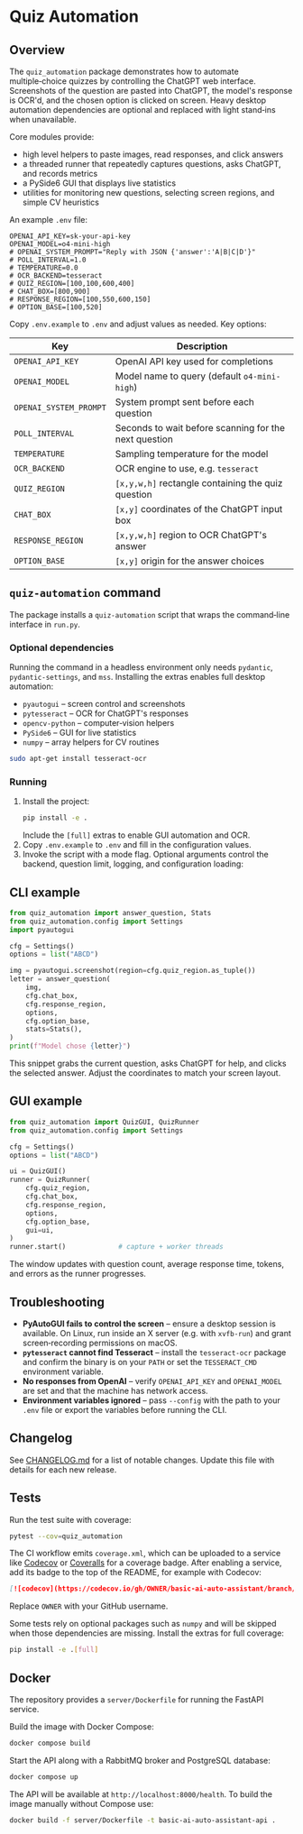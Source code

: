# Quiz Automation

## Overview
The `quiz_automation` package demonstrates how to automate multiple‑choice quizzes by controlling the ChatGPT web interface.  Screenshots of the question are pasted into ChatGPT, the model's response is OCR'd, and the chosen option is clicked on screen.  Heavy desktop automation dependencies are optional and replaced with light stand‑ins when unavailable.

Core modules provide:
- high level helpers to paste images, read responses, and click answers
- a threaded runner that repeatedly captures questions, asks ChatGPT, and records metrics
- a PySide6 GUI that displays live statistics
- utilities for monitoring new questions, selecting screen regions, and simple CV heuristics



An example `.env` file:

```dotenv
OPENAI_API_KEY=sk-your-api-key
OPENAI_MODEL=o4-mini-high
# OPENAI_SYSTEM_PROMPT="Reply with JSON {'answer':'A|B|C|D'}"
# POLL_INTERVAL=1.0
# TEMPERATURE=0.0
# OCR_BACKEND=tesseract
# QUIZ_REGION=[100,100,600,400]
# CHAT_BOX=[800,900]
# RESPONSE_REGION=[100,550,600,150]
# OPTION_BASE=[100,520]
```

Copy `.env.example` to `.env` and adjust values as needed. Key options:

| Key | Description |
| --- | --- |
| `OPENAI_API_KEY` | OpenAI API key used for completions |
| `OPENAI_MODEL` | Model name to query (default `o4-mini-high`) |
| `OPENAI_SYSTEM_PROMPT` | System prompt sent before each question |
| `POLL_INTERVAL` | Seconds to wait before scanning for the next question |
| `TEMPERATURE` | Sampling temperature for the model |
| `OCR_BACKEND` | OCR engine to use, e.g. `tesseract` |
| `QUIZ_REGION` | `[x,y,w,h]` rectangle containing the quiz question |
| `CHAT_BOX` | `[x,y]` coordinates of the ChatGPT input box |
| `RESPONSE_REGION` | `[x,y,w,h]` region to OCR ChatGPT's answer |
| `OPTION_BASE` | `[x,y]` origin for the answer choices |


## `quiz-automation` command
The package installs a `quiz-automation` script that wraps the command‑line interface in `run.py`.

### Optional dependencies
Running the command in a headless environment only needs `pydantic`, `pydantic-settings`, and `mss`. Installing the extras enables full desktop automation:

* `pyautogui` – screen control and screenshots
* `pytesseract` – OCR for ChatGPT's responses
* `opencv-python` – computer‑vision helpers
* `PySide6` – GUI for live statistics
* `numpy` – array helpers for CV routines



```bash
sudo apt-get install tesseract-ocr
```

### Running
1. Install the project:
   ```bash
   pip install -e .
   ```
   Include the `[full]` extras to enable GUI automation and OCR.
2. Copy `.env.example` to `.env` and fill in the configuration values.
3. Invoke the script with a mode flag. Optional arguments control the backend,
   question limit, logging, and configuration loading:




## CLI example
```python
from quiz_automation import answer_question, Stats
from quiz_automation.config import Settings
import pyautogui

cfg = Settings()
options = list("ABCD")

img = pyautogui.screenshot(region=cfg.quiz_region.as_tuple())
letter = answer_question(
    img,
    cfg.chat_box,
    cfg.response_region,
    options,
    cfg.option_base,
    stats=Stats(),
)
print(f"Model chose {letter}")
```
This snippet grabs the current question, asks ChatGPT for help, and clicks the selected answer.  Adjust the coordinates to match your screen layout.

## GUI example
```python
from quiz_automation import QuizGUI, QuizRunner
from quiz_automation.config import Settings

cfg = Settings()
options = list("ABCD")

ui = QuizGUI()
runner = QuizRunner(
    cfg.quiz_region,
    cfg.chat_box,
    cfg.response_region,
    options,
    cfg.option_base,
    gui=ui,
)
runner.start()             # capture + worker threads
```
The window updates with question count, average response time, tokens, and errors as the runner progresses.

## Troubleshooting
* **PyAutoGUI fails to control the screen** – ensure a desktop session is available. On Linux, run inside an X server (e.g. with `xvfb-run`) and grant screen‑recording permissions on macOS.
* **`pytesseract` cannot find Tesseract** – install the `tesseract-ocr` package and confirm the binary is on your `PATH` or set the `TESSERACT_CMD` environment variable.
* **No responses from OpenAI** – verify `OPENAI_API_KEY` and `OPENAI_MODEL` are set and that the machine has network access.
* **Environment variables ignored** – pass `--config` with the path to your `.env` file or export the variables before running the CLI.

## Changelog
See [CHANGELOG.md](CHANGELOG.md) for a list of notable changes. Update this file with details for each new release.

## Tests
Run the test suite with coverage:
```bash
pytest --cov=quiz_automation
```
The CI workflow emits `coverage.xml`, which can be uploaded to a service like [Codecov](https://about.codecov.io/) or [Coveralls](https://coveralls.io/) for a coverage badge. After enabling a service, add its badge to the top of the README, for example with Codecov:

```markdown
[![codecov](https://codecov.io/gh/OWNER/basic-ai-auto-assistant/branch/main/graph/badge.svg)](https://codecov.io/gh/OWNER/basic-ai-auto-assistant)
```

Replace `OWNER` with your GitHub username.

Some tests rely on optional packages such as `numpy` and will be skipped when
those dependencies are missing. Install the extras for full coverage:

```bash
pip install -e .[full]
```

## Docker

The repository provides a `server/Dockerfile` for running the FastAPI service.

Build the image with Docker Compose:

```bash
docker compose build
```

Start the API along with a RabbitMQ broker and PostgreSQL database:

```bash
docker compose up
```

The API will be available at `http://localhost:8000/health`. To build the image
manually without Compose use:

```bash
docker build -f server/Dockerfile -t basic-ai-auto-assistant-api .
```
